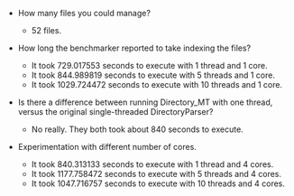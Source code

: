 - How many files you could manage?
  - 52 files.

- How long the benchmarker reported to take indexing the files?
  - It took 729.017553 seconds to execute with 1 thread and 1 core.
  - It took 844.989819 seconds to execute with 5 threads and 1 core.
  - It took 1029.724472 seconds to execute with 10 threads and 1 core.

- Is there a difference between running Directory_MT with one thread, versus the original single-threaded DirectoryParser?
  - No really. They both took about 840 seconds to execute.

- Experimentation with different number of cores.
  - It took 840.313133 seconds to execute with 1 thread and 4 cores.
  - It took 1177.758472 seconds to execute with 5 threads and 4 cores.
  - It took 1047.716757 seconds to execute with 10 threads and 4 cores.